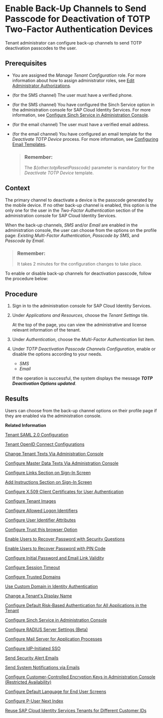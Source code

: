 <!-- loio782935ec3c904178837e96043f2bbc6f -->

# Enable Back-Up Channels to Send Passcode for Deactivation of TOTP Two-Factor Authentication Devices

Tenant administrator can configure back-up channels to send TOTP deactivation passcodes to the user.



<a name="loio782935ec3c904178837e96043f2bbc6f__prereq_lrj_kvs_rjb"/>

## Prerequisites

-   You are assigned the *Manage Tenant Configuration* role. For more information about how to assign administrator roles, see [Edit Administrator Authorizations](edit-administrator-authorizations-86ee374.md).

-   \(for the SMS channel\) The user must have a verified phone.

-   \(for the SMS channel\) You have configured the Sinch Service option in the administration console for SAP Cloud Identity Services. For more information, see [Configure Sinch Service in Administration Console](configure-sinch-service-in-administration-console-f4a04ed.md).

-   \(for the email channel\) The user must have a verified email address.

-   \(for the email channel\) You have configured an email template for the *Deactivate TOTP Device* process. For more information, see [Configuring Email Templates](configuring-email-templates-b2afbcd.md).

    > ### Remember:  
    > The *$\{other.totpResetPasscode\}* parameter is mandatory for the *Deactivate TOTP Device* template.




## Context

The primary channel to deactivate a device is the passcode generated by the mobile device. If no other back-up channel is enabled, this option is the only one for the user in the *Two-Factor Authentication* section of the administration console for SAP Cloud Identity Services.

When the back-up channels, *SMS* and/or *Email* are enabled in the administration console, the user can choose from the options on the profile page: *Existing Multi-Factor Authentication*, *Passcode by SMS*, and *Passcode by Email*.

> ### Remember:  
> It takes 2 minutes for the configuration changes to take place.

To enable or disable back-up channels for deactivation passcode, follow the procedure below:



## Procedure

1.  Sign in to the administration console for SAP Cloud Identity Services.

2.  Under *Applications and Resources*, choose the *Tenant Settings* tile.

    At the top of the page, you can view the administrative and license relevant information of the tenant.

3.  Under *Authentication*, choose the *Multi-Factor Authentication* list item.

4.  Under *TOTP Deactivation Passcode Channels Configuration*, enable or disable the options according to your needs.

    -   *SMS*
    -   *Email*

    If the operation is successful, the system displays the message ***TOTP Deactivation Options updated***.




<a name="loio782935ec3c904178837e96043f2bbc6f__result_mqz_lwh_h3b"/>

## Results

Users can choose from the back-up channel options on their profile page if they are enabled via the administration console.

**Related Information**  


[Tenant SAML 2.0 Configuration](tenant-saml-2-0-configuration-e81a19b.md "You as a tenant administrator can view and download the tenant SAML 2.0 metadata. You can also change the name format and update your certificate used by the identity provider to digitally sign the messages for the applications.")

[Tenant OpenID Connect Configurations](tenant-openid-connect-configurations-3d6abcc.md "You as a tenant administrator can view and configure the tenant OpenID Connect configurations.")

[Change Tenant Texts Via Administration Console](change-tenant-texts-via-administration-console-c24b1d0.md "The change tenant texts option can be used to change the predefined texts and messages for end-user screens available per tenant in Identity Authentication via the administration console.")

[Configure Master Data Texts Via Administration Console](configure-master-data-texts-via-administration-console-c068ac9.md "The master data texts option can be used to configure the predefined master data for each resource in Identity Authentication via the administration console.")

[Configure Links Section on Sign-In Screen](configure-links-section-on-sign-in-screen-060c032.md "You can configure links to appear on the sign-in screen of your applications.")

[Add Instructions Section on Sign-In Screen](add-instructions-section-on-sign-in-screen-c9e717e.md "You can customize the sign-in screen of the Horizon theme with instructions for the user.")

[Configure X.509 Client Certificates for User Authentication](configure-x-509-client-certificates-for-user-authentication-52c7dcb.md "Tenant administrators can configure X.509 client certificates for user authentication as an alternative to authenticating with a user name and a password.")

[Configure Tenant Images](configure-tenant-images-8742046.md "You can configure a custom global logo and, or a background image on the forms for sign-in in, registration, upgrade, password update, and account activation for all applications in a tenant. You can also set a favicon for tenant.")

[Configure Allowed Logon Identifiers](configure-allowed-logon-identifiers-3adf1ff.md "Tenant administrators can choose the allowed logon identifiers for the users.")

[Configure User Identifier Attributes](configure-user-identifier-attributes-8b9fa88.md "Tenant administrators can configure user identifier attributes as required and unique for the tenant.")

[Configure Trust this browser Option](configure-trust-this-browser-option-5b8377e.md "Tenant administrator can set the number of days for which the users won't get prompted for second-factor authentication, if they sign in from the same browser.")

[Enable Users to Recover Password with Security Questions](enable-users-to-recover-password-with-security-questions-d9ae898.md "Users can choose to answer security questions to reset their password.")

[Enable Users to Recover Password with PIN Code](enable-users-to-recover-password-with-pin-code-046a235.md "Users can choose to provide PIN code to reset their password.")

[Configure Initial Password and Email Link Validity](configure-initial-password-and-email-link-validity-f8093f4.md "As a tenant administrator, you can configure the validity of the initial password and link sent to a user in the various application processes.")

[Configure Session Timeout](configure-session-timeout-5ca23e4.md "As a tenant administrator, you can configure when the session, created at the Identity Authentication tenant, expires.")

[Configure Trusted Domains](configure-trusted-domains-08fa1fe.md "Service providers that delegate authentication to Identity Authentication can protect their applications when using embedded frames, also called overlays, or when allowing user self-registration.")

[Use Custom Domain in Identity Authentication](use-custom-domain-in-identity-authentication-c4db840.md "Identity Authentication allows you to use a custom domain that is different from the default one (<tenant ID>.accounts.ondemand.com) - for example www.mytenant.com.")

[Change a Tenant's Display Name](change-a-tenant-s-display-name-a513c91.md "You can configure the tenant's name from the administration console for SAP Cloud Identity Services.")

[Configure Default Risk-Based Authentication for All Applications in the Tenant](configure-default-risk-based-authentication-for-all-applications-in-the-tenant-1aab51a.md#loio1aab51ae62b94f79b4c6dac7a00857c2 "You can define rules for authentication according to different risk factors and apply actions like Allow, Deny, and Two-Factor Authentication for all applications in a tenant.")

[Configure Sinch Service in Administration Console](configure-sinch-service-in-administration-console-3fdc9e1.md "Configure Sinch Service to enable Phone Verification via SMS or SMS Two-Factor Authentication in the administration console.")

[Configure RADIUS Server Settings \(Beta\)](configure-radius-server-settings-beta-03043ae.md "Configure Remote Authentication Dial-In User Service (RADIUS) server settings in the administration console for SAP Cloud Identity Services.")

[Configure Mail Server for Application Processes](configure-mail-server-for-application-processes-ccc7ba1.md "Configure mail server for the emails sent to the end users in the different application processes.")

[Configure IdP-Initiated SSO](configure-idp-initiated-sso-5d59caa.md)

[Send Security Alert Emails](send-security-alert-emails-c977464.md "Send security alert emails to end-users or administrators when changes in their accounts are made.")

[Send System Notifications via Emails](send-system-notifications-via-emails-aa04a8b.md "You can configure the administration console to send emails with information about expiring certificates, system notifications, new administrators, and new applications to specific email addresses or to the emails of all administrators.")

[Configure Customer-Controlled Encryption Keys in Administration Console \(Restricted Availability\)](configure-customer-controlled-encryption-keys-in-administration-console-restricted-availa-fe6e30c.md "")

[Configure Default Language for End User Screens](configure-default-language-for-end-user-screens-2cb73c3.md "Select the language that the end user screen uses if the language of the browser isn’t in the list of supported languages.")

[Configure P-User Next Index](configure-p-user-next-index-045bb1c.md "Set the value for the P-user next index.")

[Reuse SAP Cloud Identity Services Tenants for Different Customer IDs](reuse-sap-cloud-identity-services-tenants-for-different-customer-ids-ebd0258.md "You as a tenant administrator can reuse an existing tenant for configurations and automated subscriptions.")

